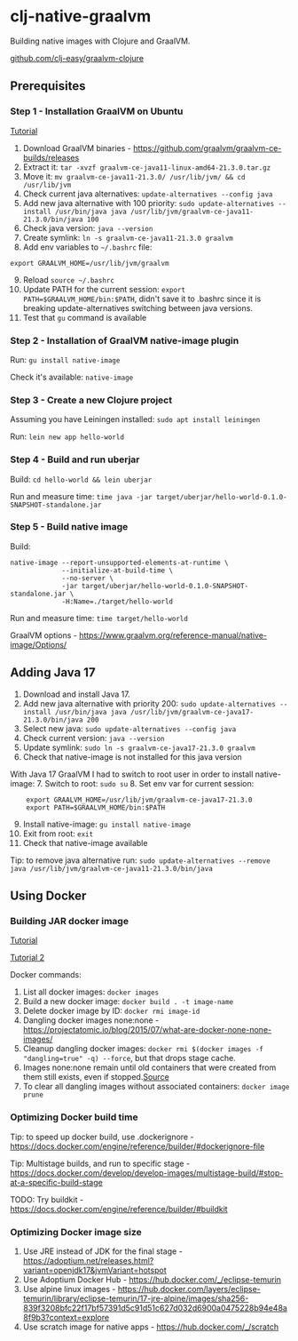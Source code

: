 # clj-native-graalvm

Building native images with Clojure and GraalVM.

[github.com/clj-easy/graalvm-clojure](https://github.com/clj-easy/graalvm-clojure/blob/master/doc/clojure-graalvm-native-binary.md)


## Prerequisites

### Step 1 - Installation GraalVM on Ubuntu

[Tutorial](https://dev.to/fahadisrar/guide-to-install-graalvm-community-edition-on-ubuntu-38h8)

1. Download GraalVM binaries - https://github.com/graalvm/graalvm-ce-builds/releases
2. Extract it: `tar -xvzf graalvm-ce-java11-linux-amd64-21.3.0.tar.gz`
3. Move it: `mv graalvm-ce-java11-21.3.0/ /usr/lib/jvm/ && cd /usr/lib/jvm`
4. Check current java alternatives: `update-alternatives --config java`
5. Add new java alternative with 100 priority: 
`sudo update-alternatives --install /usr/bin/java java /usr/lib/jvm/graalvm-ce-java11-21.3.0/bin/java 100`
6. Check java version: `java --version`
7. Create symlink: `ln -s graalvm-ce-java11-21.3.0 graalvm`
8. Add env variables to `~/.bashrc` file:
```
export GRAALVM_HOME=/usr/lib/jvm/graalvm
```
9. Reload `source ~/.bashrc`
10. Update PATH for the current session: `export PATH=$GRAALVM_HOME/bin:$PATH`, didn't save it to .bashrc
since it is breaking update-alternatives switching between java versions.
11. Test that `gu` command is available

### Step 2 - Installation of GraalVM native-image plugin

Run: `gu install native-image`

Check it's available: `native-image`

### Step 3 - Create a new Clojure project

Assuming you have Leiningen installed: `sudo apt install leiningen`

Run: `lein new app hello-world`

### Step 4 - Build and run uberjar

Build: `cd hello-world && lein uberjar`

Run and measure time: `time java -jar target/uberjar/hello-world-0.1.0-SNAPSHOT-standalone.jar`

### Step 5 - Build native image

Build:
```
native-image --report-unsupported-elements-at-runtime \
             --initialize-at-build-time \
             --no-server \
             -jar target/uberjar/hello-world-0.1.0-SNAPSHOT-standalone.jar \
             -H:Name=./target/hello-world
```

Run and measure time: `time target/hello-world`

GraalVM options - https://www.graalvm.org/reference-manual/native-image/Options/


## Adding Java 17

1. Download and install Java 17.
2. Add new java alternative with priority 200:
`sudo update-alternatives --install /usr/bin/java java /usr/lib/jvm/graalvm-ce-java17-21.3.0/bin/java 200`
3. Select new java: `sudo update-alternatives --config java`
4. Check current version: `java --version`
5. Update symlink: `sudo ln -s graalvm-ce-java17-21.3.0 graalvm`
6. Check that native-image is not installed for this java version

With Java 17 GraalVM I had to switch to root user in order to install native-image:
7. Switch to root: `sudo su`
8. Set env var for current session: 
```
    export GRAALVM_HOME=/usr/lib/jvm/graalvm-ce-java17-21.3.0
    export PATH=$GRAALVM_HOME/bin:$PATH
```
9. Install native-image: `gu install native-image`
10. Exit from root: `exit`
11. Check that native-image available

Tip: to remove java alternative run: `sudo update-alternatives --remove java /usr/lib/jvm/graalvm-ce-java11-21.3.0/bin/java`

## Using Docker

### Building JAR docker image

[Tutorial](https://dev.to/diogok/efficient-clojure-multistage-docker-images-with-java-and-native-image-1e9i)

[Tutorial 2](https://blog.appsignal.com/2021/10/19/how-to-dockerize-an-existing-nodejs-application.html)

Docker commands:

1. List all docker images: `docker images`
2. Build a new docker image: `docker build . -t image-name`
3. Delete docker image by ID: `docker rmi image-id`
4. Dangling docker images none:none - https://projectatomic.io/blog/2015/07/what-are-docker-none-none-images/
5. Cleanup dangling docker images: `docker rmi $(docker images -f "dangling=true" -q) --force`, but that drops stage cache.
6. Images none:none remain until old containers that were created from them still exists, even if stopped.[Source](https://stackoverflow.com/questions/51612208/how-to-delete-cached-intermediate-docker-images-after-the-cache-gets-invalidated)
7. To clear all dangling images without associated containers: `docker image prune`

### Optimizing Docker build time

Tip: to speed up docker build, use .dockerignore - https://docs.docker.com/engine/reference/builder/#dockerignore-file

Tip: Multistage builds, and run to specific stage - https://docs.docker.com/develop/develop-images/multistage-build/#stop-at-a-specific-build-stage

TODO: Try buildkit - https://docs.docker.com/engine/reference/builder/#buildkit

### Optimizing Docker image size

1. Use JRE instead of JDK for the final stage - https://adoptium.net/releases.html?variant=openjdk17&jvmVariant=hotspot
2. Use Adoptium Docker Hub - https://hub.docker.com/_/eclipse-temurin
3. Use alpine linux images - https://hub.docker.com/layers/eclipse-temurin/library/eclipse-temurin/17-jre-alpine/images/sha256-839f3208bfc22f17bf57391d5c91d51c627d032d6900a0475228b94e48a8f9b3?context=explore
4. Use scratch image for native apps - https://hub.docker.com/_/scratch
